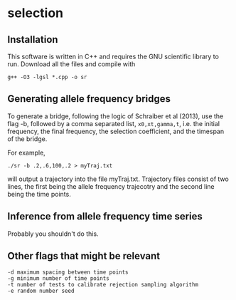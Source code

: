 # selection

## Installation

This software is written in C++ and requires the GNU scientific library to run. Download all the files and compile with

```
g++ -O3 -lgsl *.cpp -o sr
```

## Generating allele frequency bridges

To generate a bridge, following the logic of Schraiber et al (2013), use the flag -b, followed by a comma separated list,
`x0,xt,gamma,t`, i.e. the initial frequency, the final frequency, the selection coefficient, and the timespan of the bridge.

For example,

```
./sr -b .2,.6,100,.2 > myTraj.txt
```

will output a trajectory into the file myTraj.txt. Trajectory files consist of two lines, the first being the allele frequency trajecotry and the second line being the time points.

## Inference from allele frequency time series

Probably you shouldn't do this.

## Other flags that might be relevant

```
-d maximum spacing between time points
-g minimum number of time points
-t number of tests to calibrate rejection sampling algorithm
-e random number seed
```
